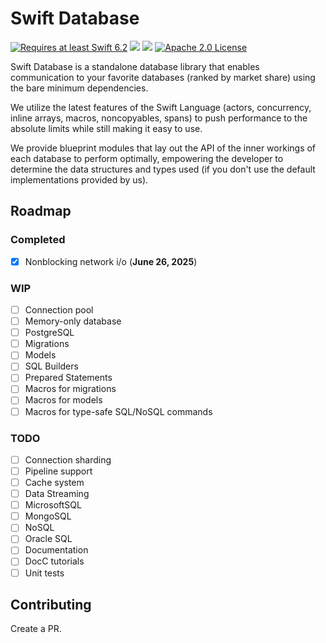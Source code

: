 # Swift Database

<a href="https://swift.org"><img src="https://img.shields.io/badge/Swift-6.2+-F05138?style=&logo=swift" alt="Requires at least Swift 6.2"></a> <img src="https://img.shields.io/badge/Platforms-Any-gold"> <a href="https://discord.com/invite/VyuFQUpcUz"><img src="https://img.shields.io/badge/Chat-Discord-7289DA?style=&logo=discord"></a> <a href="https://github.com/RandomHashTags/swift-database/blob/main/LICENSE"><img src="https://img.shields.io/badge/License-Apache_2.0-blue" alt="Apache 2.0 License"></a>

Swift Database is a standalone database library that enables communication to your favorite databases (ranked by market share) using the bare minimum dependencies.

We utilize the latest features of the Swift Language (actors, concurrency, inline arrays, macros, noncopyables, spans) to push performance to the absolute limits while still making it easy to use.

We provide blueprint modules that lay out the API of the inner workings of each database to perform optimally, empowering the developer to determine the data structures and types used (if you don't use the default implementations provided by us).

## Roadmap

### Completed

- [x] Nonblocking network i/o (**June 26, 2025**)

### WIP

- [ ] Connection pool
- [ ] Memory-only database
- [ ] PostgreSQL
- [ ] Migrations
- [ ] Models
- [ ] SQL Builders
- [ ] Prepared Statements
- [ ] Macros for migrations
- [ ] Macros for models
- [ ] Macros for type-safe SQL/NoSQL commands

### TODO

- [ ] Connection sharding
- [ ] Pipeline support
- [ ] Cache system
- [ ] Data Streaming
- [ ] MicrosoftSQL
- [ ] MongoSQL
- [ ] NoSQL
- [ ] Oracle SQL
- [ ] Documentation
- [ ] DocC tutorials
- [ ] Unit tests

## Contributing

Create a PR.